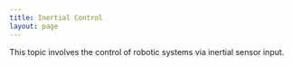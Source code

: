 ```yaml
---
title: Inertial Control
layout: page
---
```


This topic involves the control of robotic systems via inertial sensor input.
